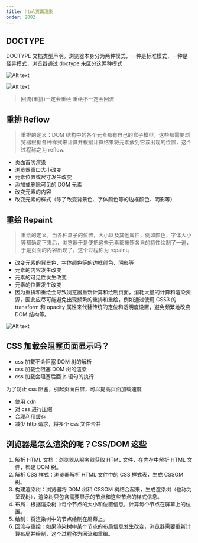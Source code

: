 ```yaml
---
title: html页面渲染
order: 2002
---
```


<TOC></TOC>

## DOCTYPE

DOCTYPE 文档类型声明。浏览器本身分为两种模式，一种是标准模式，一种是怪异模式，浏览器通过 doctype 来区分这两种模式

![Alt text](https://pic3.zhimg.com/80/v2-3fd5f98260a9d361b2b507853b5bb776_720w.webp)

![Alt text](https://pic4.zhimg.com/80/v2-4b83e1a09080f1aa3fd34f801982a877_720w.webp)

> 回流(重排)一定会重绘 重绘不一定会回流

## 重排 Reflow

> 重排的定义：DOM 结构中的各个元素都有自己的盒子模型，这些都需要浏览器根据各种样式来计算并根据计算结果将元素放到它该出现的位置，这个过程称之为 reflow.

- 页面首次渲染
- 浏览器窗口大小改变
- 元素位置或尺寸发生改变
- 添加或删除可见的 DOM 元素
- 改变元素的内容
- 改变元素的样式（除了改变背景色、字体颜色等的边框颜色、阴影等）

## 重绘 Repaint

> 重绘的定义，当各种盒子的位置，大小以及其他属性，例如颜色，字体大小等都确定下来后，浏览器于是便把这些元素都按照各自的特性绘制了一遍，于是页面的内容出现了，这个过程称为 repaint。

- 改变元素的背景色、字体颜色等的边框颜色、阴影等
- 元素的内容发生改变
- 元素的可见性发生改变
- 元素的位置发生改变
- 因为重排和重绘会导致浏览器重新计算和绘制页面，消耗大量的计算和渲染资源，因此应尽可能避免出现频繁的重排和重绘，例如通过使用 CSS3 的 transform 和 opacity 属性来代替传统的定位和透明度设置，避免频繁地改变 DOM 结构等。

![Alt text](https://pic2.zhimg.com/80/v2-651f2aad8fe320f526967d247b41a9fd_720w.webp)

## CSS 加载会阻塞页面显示吗？

- css 加载不会阻塞 DOM 树的解析
- css 加载会阻塞 DOM 树的渲染
- css 加载会阻塞后面 js 语句的执行

为了防止 css 阻塞，引起页面白屏，可以提高页面加载速度

- 使用 cdn
- 对 css 进行压缩
- 合理利用缓存
- 减少 http 请求，将多个 css 文件合并

## 浏览器是怎么渲染的呢？CSS/DOM 这些

1. 解析 HTML 文档：浏览器从服务器获取 HTML 文件，在内存中解析 HTML 文件，构建 DOM 树。
2. 解析 CSS 样式：浏览器解析 HTML 文件中的 CSS 样式表，生成 CSSOM 树。
3. 构建渲染树：浏览器将 DOM 树和 CSSOM 树结合起来，生成渲染树（也称为呈现树），渲染树只包含需要显示的节点和这些节点的样式信息。
4. 布局：根据渲染树中每个节点的大小和位置信息，计算每个节点在屏幕上的位置。
5. 绘制：将渲染树中的节点绘制在屏幕上。
6. 回流与重绘：如果渲染树中某个节点的布局信息发生改变，浏览器需要重新计算布局并绘制，这个过程称为回流和重绘。
